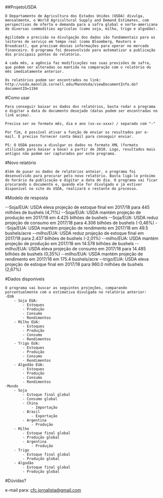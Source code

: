 ##ProjetoUSDA

    O Departamento de Agricultura dos Estados Unidos (USDA) divulga, mensalmente, o World Agricultural Supply and Demand Estimates, com perspectivas de oferta e demanda para a safra global e norte-americana de diversas commodities agrícolas (como soja, milho, trigo e algodão). 

    Agilidade e precisão na divulgação dos dados são fundamentais para os leitores de serviço em tempo real (como Bloomberg, Reuters e Broadcast), que precisam dessas informações para operar no mercado financeiro. O programa foi desenvolvido para automatizar a publicação dos principais pontos do relatório. 

    A cada mês, a agência faz modificações nas suas previsões de safra, que podem ser alteradas ou mantida na comparação com o relatório do mês imediatamente anterior. 
    
    Os relatórios podem ser encontrados no link: http://usda.mannlib.cornell.edu/MannUsda/viewDocumentInfo.do?documentID=1194

#Como usar

    Para conseguir baixar os dados dos relatórios, basta rodar o programa e digitar a data do documento desejado (datas podem ser encontradas no link acima). 

    Precisa ser no formato mês, dia e ano (xx-xx-xxxx) / separado com "-"

    Por fim, é possível ativar a função de enviar os resultados por e-mail. É preciso fornecer conta Gmail para conseguir enviar.

    PS: O USDA passou a divulgar os dados no formato XML (formato utilizado para baixar a base) a partir de 2010. Logo, resultados mais antigos não podem ser capturados por este programa.

#Novo relatório

	Além de puxar os dados de relatórios anteior, o programa foi desenvolvido para procurar pelo novo relatório. Basta ligá-lo próximo do horário da publicação e digitar a data do dia. O programa vai ficar procurando o documento e, quando ele for divulgado e já estiver disponível no site do USDA, realizará o restante do processo. 

#Modelo de resposta

--Soja/EUA: USDA eleva projeção de estoque final em 2017/18 para 445 milhões de bushels (4,71%)
--Soja/EUA: USDA mantém projeção de produção em 2017/18 em 4.425 bilhões de bushels
--Soja/EUA: USDA reduz projeção de consumo em 2017/18 para 4.306 bilhões de bushels (-0,46%)
--Soja/EUA: USDA mantém projeção de rendimento em 2017/18 em 49.5 bushels/acre
--milho/EUA: USDA reduz projeção de estoque final em 2017/18 para 2.437 bilhões de bushels (-2,01%)
--milho/EUA: USDA mantém projeção de produção em 2017/18 em 14.578 bilhões de bushels
--milho/EUA: USDA eleva projeção de consumo em 2017/18 para 14.485 bilhões de bushels (0,35%)
--milho/EUA: USDA mantém projeção de rendimento em 2017/18 em 175.4 bushels/acre
--trigo/EUA: USDA eleva projeção de estoque final em 2017/18 para 960.0 milhões de bushels (2,67%)


#Dados disponíveis

	O programa vai buscar as seguintes projeções, comparando porcentualmente com a estimativa divulgada no relatório anterior:
	-EUA
		- Soja EUA:
			- Estoques
			- Produção
			- Consumo
			- Rendimentos
		- Milho EUA:
			- Estoques
			- Produção
			- Consumo
			- Rendimentos
		- Trigo EUA:
			- Estoques
			- Produção
			- Consumo
			- Rendimentos
		- Algodão EUA:
			- Estoques
			- Produção
			- Consumo
			- Rendimentos
	-Mundo
		- Soja
			- Estoque final global
			- Consumo global
			- China
				- Importação
			- Brasil
				- Exportação
			- Argentina
				- Produção
		- Milho
			- Estoque final global
			- Produção global
			- Argentina
				- Produção
		- Trigo
			- Estoque final global
			- Produção global
		- Algodão
			- Estoque final global
			- Produção global

#Dúvidas? 

e-mail para:
cfc.jornalista@gmail.com
